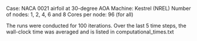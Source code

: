 Case: NACA 0021 airfoil at 30-degree AOA
Machine: Kestrel (NREL)
Number of nodes: 1, 2, 4, 6 and 8
Cores per node: 96 (for all)

The runs were conducted for 100 iterations. Over the last 5 time steps, the wall-clock time was averaged and is listed in computational_times.txt
